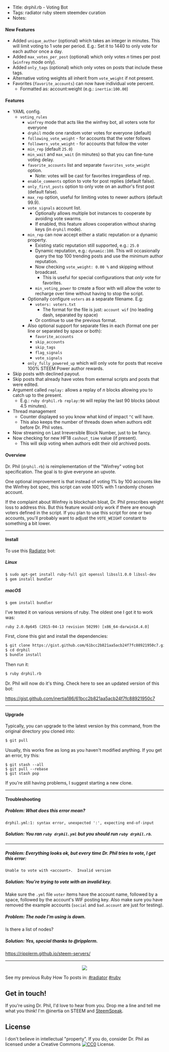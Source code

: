* Title: drphil.rb - Voting Bot
* Tags: radiator ruby steem steemdev curation
* Notes: 

#### New Features

* Added `unique_author` (optional) which takes an integer in minutes.  This will limit voting to 1 vote per period.  E.g.: Set it to 1440 to only vote for each author once a day.
* Added `max_votes_per_post` (optional) which only votes *n* times per post (`winfrey` mode only).
* Added `only_tags` (optional) which only votes on posts that include these tags.
* Alternative voting weights all inherit from `vote_weight` if not present.
* Favorites (`favorite_accounts`) can now have individual vote percent.
  * Formatted as: account:weight (e.g.: `inertia:100.00`)

#### Features

* YAML config.
  * `voting_rules`
    * `winfrey` mode that acts like the winfrey bot, all voters vote for everyone
    * `drphil` mode one random voter votes for everyone (default)
    * `following_vote_weight` - for accounts that the voter follows
    * `followers_vote_weight` - for accounts that follow the voter
    * `min_rep` (default `25.0`)
    * `min_wait` and `max_wait` (in minutes) so that you can fine-tune voting delay.
    * `favorite_accounts` list and separate `favorites_vote_weight` option.
      * Note: votes will be cast for favorites irregardless of rep.
    * `enable_comments` option to vote for post replies (default false).
    * `only_first_posts` option to only vote on an author's first post (default false).
    * `max_rep` option, useful for limiting votes to newer authors (default 99.9).
    * `vote_signals` account list.
      * Optionally allows multiple bot instances to cooperate by avoiding vote swarms.
      * If enabled, this feature allows cooperation without sharing keys (in `drphil` mode).
    * `min_rep` can now accept either a static reputation or a dynamic property.
      * Existing static reputation still supported, e.g.: `25.0`
      * Dynamic reputation, e.g.: `dynamic:100`.  This will occasionally query the top 100 trending posts and use the minimum author reputation.
      * Now checking `vote_weight: 0.00 %` and skipping without broadcast.
        * This is useful for special configurations that *only* vote for favorites.
      * `min_voting_power` to create a floor with will allow the voter to recharge over time without having to stop the script.
    * Optionally configure `voters` as a separate filename.  E.g:
      * `voters: voters.txt`
        * The format for the file is just: `account wif` (no leading dash, separated by space)
      * Or continue to use the previous format.
    * Also optional support for separate files in each (format one per line or separated by space or both):
        * `favorite_accounts`
        * `skip_accounts`
        * `skip_tags`
        * `flag_signals`
        * `vote_signals`
    * `only_fully_powered_up` which will only vote for posts that receive 100% STEEM Power author rewards.
* Skip posts with declined payout.
* Skip posts that already have votes from external scripts and posts that were edited.
* Argument called `replay:` allows a replay of *n* blocks allowing you to catch up to the present.
  * E.g.: `ruby drphil.rb replay:90` will replay the last 90 blocks (about 4.5 minutes).
* Thread management
  * Counter displayed so you know what kind of impact `^C` will have.
  * This also keeps the number of threads down when authors edit before Dr. Phil votes.
* Now streaming on Last Irreversible Block Number, just to be fancy.
* Now checking for new HF18 `cashout_time` value (if present).
  * This will skip voting when authors edit their old archived posts.

#### Overview

Dr. Phil (`drphil.rb`) is reimplementation of the "Winfrey" voting bot specification.  The goal is to give everyone an upvote.

One optional improvement is that instead of voting 1% by 100 accounts like the Winfrey bot spec, this script can vote 100% with 1 randomly chosen account.

If the complaint about Winfrey is blockchain bloat, Dr. Phil prescribes weight loss to address this. But this feature would only work if there are enough voters defined in the script.  If you plan to use this script for one or two accounts, you'll probably want to adjust the `VOTE_WEIGHT` constant to something a bit lower.

---

#### Install

To use this [Radiator](https://steemit.com/steem/@inertia/radiator-steem-ruby-api-client) bot:

##### Linux

```bash
$ sudo apt-get install ruby-full git openssl libssl1.0.0 libssl-dev
$ gem install bundler
```

##### macOS

```bash
$ gem install bundler
```

I've tested it on various versions of ruby.  The oldest one I got it to work was:

`ruby 2.0.0p645 (2015-04-13 revision 50299) [x86_64-darwin14.4.0]`

First, clone this gist and install the dependencies:

```bash
$ git clone https://gist.github.com/61bcc2b821aa5acb24f7fc88921950c7.git drphil
$ cd drphil
$ bundle install
```

Then run it:

```bash
$ ruby drphil.rb
```

Dr. Phil will now do it's thing.  Check here to see an updated version of this bot:

https://gist.github.com/inertia186/61bcc2b821aa5acb24f7fc88921950c7

---

#### Upgrade

Typically, you can upgrade to the latest version by this command, from the original directory you cloned into:

```bash
$ git pull
```

Usually, this works fine as long as you haven't modified anything.  If you get an error, try this:

```
$ git stash --all
$ git pull --rebase
$ git stash pop
```

If you're still having problems, I suggest starting a new clone.

---

#### Troubleshooting

##### Problem: What does this error mean?

```
drphil.yml:1: syntax error, unexpected ':', expecting end-of-input
```

##### Solution: You ran `ruby drphil.yml` but you should run `ruby drphil.rb`.

---

##### Problem: Everything looks ok, but every time Dr. Phil tries to vote, I get this error:

```
Unable to vote with <account>.  Invalid version
```

##### Solution: You're trying to vote with an invalid key.

Make sure the `.yml` file `voter` items have the account name, followed by a space, followed by the account's WIF posting key.  Also make sure you have removed the example accounts (`social` and `bad.account` are just for testing).

##### Problem: The node I'm using is down.

Is there a list of nodes?

##### Solution: Yes, special thanks to @ripplerm.

https://ripplerm.github.io/steem-servers/

---

<center>
  <img src="http://i.imgur.com/qUZYLiQ.png" />
</center>

See my previous Ruby How To posts in: [#radiator](https://steemit.com/created/radiator) [#ruby](https://steemit.com/created/ruby)

## Get in touch!

If you're using Dr. Phil, I'd love to hear from you.  Drop me a line and tell me what you think!  I'm @inertia on STEEM and [SteemSpeak](http://discord.steemspeak.com).
  
## License

I don't believe in intellectual "property".  If you do, consider Dr. Phil as licensed under a Creative Commons [![CC0](http://i.creativecommons.org/p/zero/1.0/80x15.png)](http://creativecommons.org/publicdomain/zero/1.0/) License.

